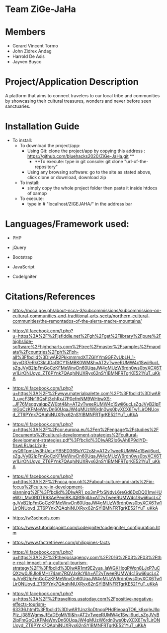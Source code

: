 # Team ZiGe-JaHa #

# Members #
* Gerard Vincent Tormo
* John Zidrex Andag
* Harrold De Asis
* Jayven Buyco

# Project/Application Description
A platform that aims to connect travelers to our local tribe and communities by showcasing their cultural treasures, wonders and never before seen sanctuaries.

# Installation Guide
  
* To install:
    * To download the project/app:
      * Using Git: clone the project/app by copying this address : https://github.com/bluehacks2020/ZiGe-JaHa.git **
        * **To execute: type in git console: git clone "url-of-the-repository"
      * Using any browsing software: go to the site as stated above, click clone or download, download zip
    * To install: 
      * simply copy the whole project folder then paste it inside htdocs of xampp
    * To execute:
      * type in # "localhost/ZIGEJAHA/" in the address bar

# Languages/Framework used: #

* PHP

* jQuery

* Bootstrap

* JavaScript

* CodeIgniter

# Citations/References 
* https://ncca.gov.ph/about-ncca-3/subcommissions/subcommission-on-cultural-communities-and-traditional-arts-sccta/northern-cultural-communities/the-remontados-of-the-sierra-madre-mountains/

* https://l.facebook.com/l.php?u=https%3A%2F%2Fjsfiddle.net%2Fgh%2Fget%2Flibrary%2Fpure%2Fhighslide-software%2Fhighcharts.com%2Ftree%2Fmaster%2Fsamples%2Fmapdata%2Fcountries%2Fph%2Fph-all%3Ffbclid%3DIwAR2PkkmmmdXTZGIYYm9GFZvUbLH_1-bjvyD37eRkC3ktJDaGICY15MBK0WM&h=AT2vTweeRUMW4c1Swii6ucLsZgJVyB2IpFmGoCzKFMeWnvDn60UqaJW4gMUzW6rdn0ws0byXCX6Tw1LirONUoyd_ZT6PYnk7QAqhiNUXRyx62nSYIBMNFRTgrKE521YuT_uKkA

* https://l.facebook.com/l.php?u=https%3A%2F%2Fwww.materialpalette.com%2F%3Ffbclid%3DIwAR3_uycF3Nr19QsFt3chRxJ7P0efmNM9WHbwXS-_JF76MsqqyaIqpZW0bt4&h=AT2vTweeRUMW4c1Swii6ucLsZgJVyB2IpFmGoCzKFMeWnvDn60UqaJW4gMUzW6rdn0ws0byXCX6Tw1LirONUoyd_ZT6PYnk7QAqhiNUXRyx62nSYIBMNFRTgrKE521YuT_uKkA

* https://l.facebook.com/l.php?u=https%3A%2F%2Fcor.europa.eu%2Fen%2Fengage%2Fstudies%2FDocuments%2Fcultural-development-strategies%2Fcultural-development-strategies.pdf%3Ffbclid%3DIwAR2lo6vAh8P9diYD-1lswLRUacL2q9-vvQ9TpmUw3hUeLqYB5ED36BuYC2c&h=AT2vTweeRUMW4c1Swii6ucLsZgJVyB2IpFmGoCzKFMeWnvDn60UqaJW4gMUzW6rdn0ws0byXCX6Tw1LirONUoyd_ZT6PYnk7QAqhiNUXRyx62nSYIBMNFRTgrKE521YuT_uKkA

* https://l.facebook.com/l.php?u=https%3A%2F%2Fncca.gov.ph%2Fabout-culture-and-arts%2Fin-focus%2Fculture-in-development-planning%2F%3Ffbclid%3DIwAR1_po3mPfxSNdvL6reGd6DxDQ01mvHUeWzi_Mo0RDTR93AePemBKJQRfRg&h=AT2vTweeRUMW4c1Swii6ucLsZgJVyB2IpFmGoCzKFMeWnvDn60UqaJW4gMUzW6rdn0ws0byXCX6Tw1LirONUoyd_ZT6PYnk7QAqhiNUXRyx62nSYIBMNFRTgrKE521YuT_uKkA

* https://w3schools.com

* https://www.tutorialspoint.com/codeigniter/codeigniter_configuration.htm

* https://www.factretriever.com/philippines-facts 

* https://l.facebook.com/l.php?u=https%3A%2F%2Fthegossagency.com%2F2016%2F03%2F03%2Fthe-real-impact-of-a-cultural-tourism-strategy%2F%3Ffbclid%3DIwAR1mt9E2vua_laWGKHcgPWon8LJxP7uCQXzw0J8Jlo8MHr74am7RQVJx9cY&h=AT2vTweeRUMW4c1Swii6ucLsZgJVyB2IpFmGoCzKFMeWnvDn60UqaJW4gMUzW6rdn0ws0byXCX6Tw1LirONUoyd_ZT6PYnk7QAqhiNUXRyx62nSYIBMNFRTgrKE521YuT_uKkA

* https://l.facebook.com/l.php?u=https%3A%2F%2Ftraveltips.usatoday.com%2Fpositive-negative-effects-tourism-63336.html%3Ffbclid%3DIwAR1UnzSpDtnqoPHdRieoaqTO6_k8xqIeJIlqPIz_j385WgmsJfEaDEgMV9I&h=AT2vTweeRUMW4c1Swii6ucLsZgJVyB2IpFmGoCzKFMeWnvDn60UqaJW4gMUzW6rdn0ws0byXCX6Tw1LirONUoyd_ZT6PYnk7QAqhiNUXRyx62nSYIBMNFRTgrKE521YuT_uKkA
